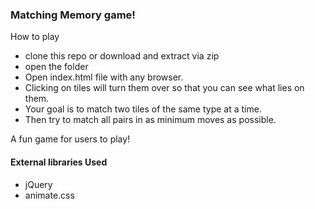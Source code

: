 ### Matching Memory game!

How to play
- clone this repo or download and extract via zip
- open the folder
- Open index.html file with any browser.
- Clicking on tiles will turn them over so that you can see what lies on them.
- Your goal is to match two tiles of the same type at a time.
- Then try to match all pairs in as minimum moves as possible.



A fun game for users to play!

#### External libraries Used
- jQuery  
- animate.css
